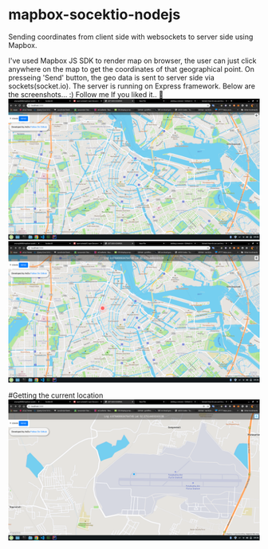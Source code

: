 # mapbox-socektio-nodejs
Sending coordinates from client side with websockets to server side using Mapbox.

I've used Mapbox JS SDK to render map on browser, the user can just click anywhere on the map to get the coordinates 
of that geographical point. On presseing 'Send' button, the geo data is sent to server side via sockets(socket.io).
The server is running on Express framework.
Below are the screenshots... :)
Follow me If you liked it.. :heartbeat:
![ScreenShot 1](https://github.com/anurag0608/mapbox-socektio-nodejs/blob/master/screenshots/s1.png)
![ScreenShot 1](https://github.com/anurag0608/mapbox-socektio-nodejs/blob/master/screenshots/s2.png)

#Getting the current location
![ScreenShot 1](https://github.com/anurag0608/mapbox-socektio-nodejs/blob/master/screenshots/s3.png)
